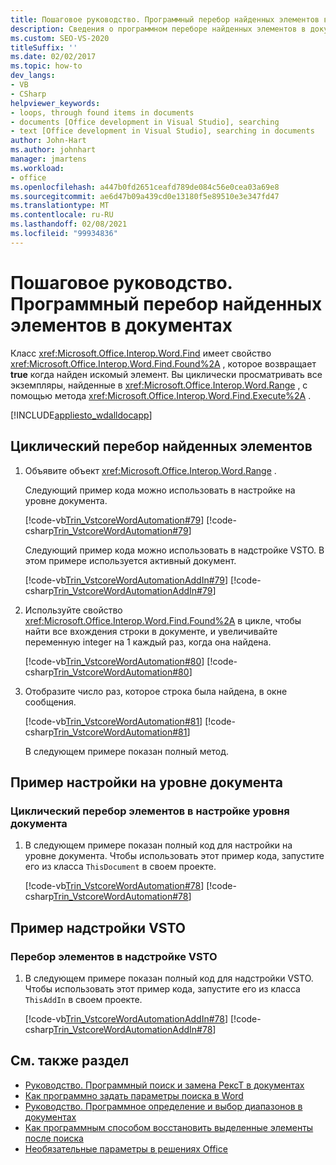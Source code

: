 ```yaml
---
title: Пошаговое руководство. Программный перебор найденных элементов в документах
description: Сведения о программном переборе найденных элементов в документе Microsoft Word с помощью Visual Studio.
ms.custom: SEO-VS-2020
titleSuffix: ''
ms.date: 02/02/2017
ms.topic: how-to
dev_langs:
- VB
- CSharp
helpviewer_keywords:
- loops, through found items in documents
- documents [Office development in Visual Studio], searching
- text [Office development in Visual Studio], searching in documents
author: John-Hart
ms.author: johnhart
manager: jmartens
ms.workload:
- office
ms.openlocfilehash: a447b0fd2651ceafd789de084c56e0cea03a69e8
ms.sourcegitcommit: ae6d47b09a439cd0e13180f5e89510e3e347fd47
ms.translationtype: MT
ms.contentlocale: ru-RU
ms.lasthandoff: 02/08/2021
ms.locfileid: "99934836"
---
```

# <a name="how-to-programmatically-loop-through-found-items-in-documents"></a>Пошаговое руководство. Программный перебор найденных элементов в документах
  Класс <xref:Microsoft.Office.Interop.Word.Find> имеет свойство <xref:Microsoft.Office.Interop.Word.Find.Found%2A> , которое возвращает **true** когда найден искомый элемент. Вы циклически просматривать все экземпляры, найденные в <xref:Microsoft.Office.Interop.Word.Range> , с помощью метода <xref:Microsoft.Office.Interop.Word.Find.Execute%2A> .

 [!INCLUDE[appliesto_wdalldocapp](../vsto/includes/appliesto-wdalldocapp-md.md)]

## <a name="to-loop-through-found-items"></a>Циклический перебор найденных элементов

1. Объявите объект <xref:Microsoft.Office.Interop.Word.Range> .

    Следующий пример кода можно использовать в настройке на уровне документа.

    [!code-vb[Trin_VstcoreWordAutomation#79](../vsto/codesnippet/VisualBasic/Trin_VstcoreWordAutomationVB/ThisDocument.vb#79)]
    [!code-csharp[Trin_VstcoreWordAutomation#79](../vsto/codesnippet/CSharp/Trin_VstcoreWordAutomationCS/ThisDocument.cs#79)]

    Следующий пример кода можно использовать в надстройке VSTO. В этом примере используется активный документ.

    [!code-vb[Trin_VstcoreWordAutomationAddIn#79](../vsto/codesnippet/VisualBasic/Trin_VstcoreWordAutomationAddIn/ThisAddIn.vb#79)]
    [!code-csharp[Trin_VstcoreWordAutomationAddIn#79](../vsto/codesnippet/CSharp/Trin_VstcoreWordAutomationAddIn/ThisAddIn.cs#79)]

2. Используйте свойство <xref:Microsoft.Office.Interop.Word.Find.Found%2A> в цикле, чтобы найти все вхождения строки в документе, и увеличивайте переменную integer на 1 каждый раз, когда она найдена.

    [!code-vb[Trin_VstcoreWordAutomation#80](../vsto/codesnippet/VisualBasic/Trin_VstcoreWordAutomationVB/ThisDocument.vb#80)]
    [!code-csharp[Trin_VstcoreWordAutomation#80](../vsto/codesnippet/CSharp/Trin_VstcoreWordAutomationCS/ThisDocument.cs#80)]

3. Отобразите число раз, которое строка была найдена, в окне сообщения.

    [!code-vb[Trin_VstcoreWordAutomation#81](../vsto/codesnippet/VisualBasic/Trin_VstcoreWordAutomationVB/ThisDocument.vb#81)]
    [!code-csharp[Trin_VstcoreWordAutomation#81](../vsto/codesnippet/CSharp/Trin_VstcoreWordAutomationCS/ThisDocument.cs#81)]

   В следующем примере показан полный метод.

## <a name="document-level-customization-example"></a>Пример настройки на уровне документа

### <a name="to-loop-through-items-in-a-document-level-customization"></a>Циклический перебор элементов в настройке уровня документа

1. В следующем примере показан полный код для настройки на уровне документа. Чтобы использовать этот пример кода, запустите его из класса `ThisDocument` в своем проекте.

     [!code-vb[Trin_VstcoreWordAutomation#78](../vsto/codesnippet/VisualBasic/Trin_VstcoreWordAutomationVB/ThisDocument.vb#78)]
     [!code-csharp[Trin_VstcoreWordAutomation#78](../vsto/codesnippet/CSharp/Trin_VstcoreWordAutomationCS/ThisDocument.cs#78)]

## <a name="vsto-add-in-example"></a>Пример надстройки VSTO

### <a name="to-loop-through-items-in-a-vsto-add-in"></a>Перебор элементов в надстройке VSTO

1. В следующем примере показан полный код для надстройки VSTO. Чтобы использовать этот пример кода, запустите его из класса `ThisAddIn` в своем проекте.

     [!code-vb[Trin_VstcoreWordAutomationAddIn#78](../vsto/codesnippet/VisualBasic/Trin_VstcoreWordAutomationAddIn/ThisAddIn.vb#78)]
     [!code-csharp[Trin_VstcoreWordAutomationAddIn#78](../vsto/codesnippet/CSharp/Trin_VstcoreWordAutomationAddIn/ThisAddIn.cs#78)]

## <a name="see-also"></a>См. также раздел
- [Руководство. Программный поиск и замена РексТ в документах](../vsto/how-to-programmatically-search-for-and-replace-text-in-documents.md)
- [Как программно задать параметры поиска в Word](../vsto/how-to-programmatically-set-search-options-in-word.md)
- [Руководство. Программное определение и выбор диапазонов в документах](../vsto/how-to-programmatically-define-and-select-ranges-in-documents.md)
- [Как программным способом восстановить выделенные элементы после поиска](../vsto/how-to-programmatically-restore-selections-after-searches.md)
- [Необязательные параметры в решениях Office](../vsto/optional-parameters-in-office-solutions.md)
